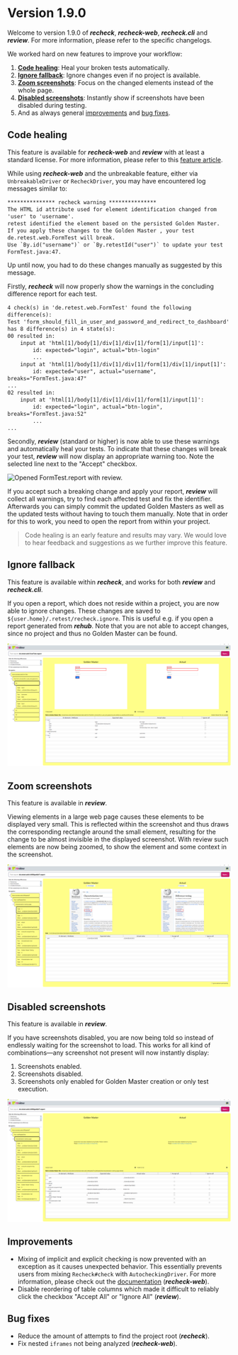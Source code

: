 # Version 1.9.0

Welcome to version 1.9.0 of ***recheck***, ***recheck-web***, ***recheck.cli*** and ***review***. For more information, please refer to the specific changelogs.

We worked hard on new features to improve your workflow:

1. [**Code healing**](#code-healing): Heal your broken tests automatically.
2. [**Ignore fallback**](#ignore-fallback): Ignore changes even if no project is available.
3. [**Zoom screenshots**](#zoom-screenshots): Focus on the changed elements instead of the whole page.
4. [**Disabled screenshots**](#disabled-screenshots): Instantly show if screenshots have been disabled during testing.
5. And as always general [improvements](#improvements) and [bug fixes](#bug-fixes).

## Code healing

This feature is available for ***recheck-web*** and ***review*** with at least a standard license. For more information, please refer to this [feature article](../recheck-web/healing.html).

While using ***recheck-web*** and the unbreakable feature, either via `UnbreakableDriver` or `RecheckDriver`, you may have encountered log messages similar to:

```plaintext
*************** recheck warning ***************
The HTML id attribute used for element identification changed from 'user' to 'username'.
retest identified the element based on the persisted Golden Master.
If you apply these changes to the Golden Master , your test de.retest.web.FormTest will break.
Use `By.id("username")` or `By.retestId("user")` to update your test FormTest.java:47.
```

Up until now, you had to do these changes manually as suggested by this message.

Firstly, ***recheck*** will now properly show the warnings in the concluding difference report for each test.

```plaintext
4 check(s) in 'de.retest.web.FormTest' found the following difference(s):
Test 'form_should_fill_in_user_and_password_and_redirect_to_dashboard' has 8 difference(s) in 4 state(s):
00 resulted in:
    input at 'html[1]/body[1]/div[1]/div[1]/form[1]/input[1]':
        id: expected="login", actual="btn-login"
        ...
    input at 'html[1]/body[1]/div[1]/div[1]/form[1]/div[1]/input[1]':
        id: expected="user", actual="username", breaks="FormTest.java:47"
...
02 resulted in:
    input at 'html[1]/body[1]/div[1]/div[1]/form[1]/input[1]':
        id: expected="login", actual="btn-login", breaks="FormTest.java:52"
        ...
...
```

Secondly, ***review*** (standard or higher) is now able to use these warnings and automatically heal your tests. To indicate that these changes will break your test, ***review*** will now display an appropriate warning too. Note the selected line next to the "Accept" checkbox.

![Opened `FormTest.report` with ***review***.](../recheck-web/assets/images/review-healing.png)

If you accept such a breaking change and apply your report, ***review*** will collect all warnings, try to find each affected test and fix the identifier. Afterwards you can simply commit the updated Golden Masters as well as the updated tests without having to touch them manually. Note that in order for this to work, you need to open the report from within your project.

> Code healing is an early feature and results may vary. We would love to hear feedback and suggestions as we further improve this feature.

## Ignore fallback

This feature is available within ***recheck***, and works for both ***review*** and ***recheck.cli***. 

If you open a report, which does not reside within a project, you are now able to ignore changes. These changes are saved to `${user.home}/.retest/recheck.ignore`. This is useful e.g. if you open a report generated from ***rehub***. Note that you are not able to accept changes, since no project and thus no Golden Master can be found.

![Opened `FormTest.report` with ***review*** without a project.](assets/images/v1.9.0/review-ignore.png)

## Zoom screenshots

This feature is available in ***review***.

Viewing elements in a large web page causes these elements to be displayed very small. This is reflected within the screenshot and thus draws the corresponding rectangle around the small element, resulting for the change to be almost invisible in the displayed screenshot. With review such elements are now being zoomed, to show the element and some context in the screenshot.

![The element difference can be zoomed in, showing only some context around the element instead of the whole page.](assets/images/v1.9.0/review-zoom.png)

## Disabled screenshots

This feature is available in ***review***.

If you have screenshots disabled, you are now being told so instead of endlessly waiting for the screenshot to load. This works for all kind of combinations&mdash;any screenshot not present will now instantly display:

1. Screenshots enabled.
2. Screenshots disabled.
3. Screenshots only enabled for Golden Master creation or only test execution.

![Instantly show if there are no screenshots.](assets/images/v1.9.0/review-screenshots.png)

## Improvements

* Mixing of implicit and explicit checking is now prevented with an exception as it causes unexpected behavior. This essentially prevents users from mixing `Recheck#check` with `AutocheckingDriver`. For more information, please check out the [documentation](https://docs.retest.de/recheck-web/introduction/usage/) (***recheck-web***).
* Disable reordering of table columns which made it difficult to reliably click the checkbox "Accept All" or "Ignore All" (***review***).

## Bug fixes

* Reduce the amount of attempts to find the project root (***recheck***).
* Fix nested `iframes` not being analyzed (***recheck-web***).